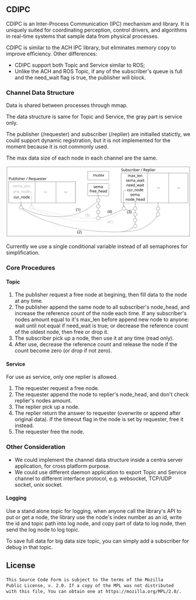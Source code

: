 
## CDIPC

CDIPC is an Inter-Process Communication (IPC) mechanism and library. It is uniquely suited for coordinating perception, control drivers, and algorithms in real-time systems that sample data from physical processes.

CDIPC is similar to the ACH IPC library, but eliminates memory copy to improve efficiency. Other differences:

 - CDIPC support both Topic and Service similar to ROS;
 - Unlike the ACH and ROS Topic, if any of the subscriber's queue is full and the need_wait flag is true,
   the publisher will block.


### Channel Data Structure

Data is shared between processes through mmap.

The data structure is same for Topic and Service, the gray part is service only.

The publisher (/requester) and subscriber (/replier) are initialled statictly,
we could support dynamic registration, but it is not implemented for the moment because it is not commonly used.

The max data size of each node in each channel are the same.

<img src="docs/img/cdipc-data-structure.svg" style="max-width:100%">

Currently we use a single conditional variable instead of all semaphores for simplification.


### Core Procedures

#### Topic

1. The publisher request a free node at begining, then fill data to the node at any time.
2. The publisher append the same node to all subscriber's node_head, and increase the reference count of the node each time.
   If any subscriber's nodes amount equal to it's max_len before append new node to anyone:
     wait until not equal if need_wait is true;
     or decrease the reference count of the oldest node, then free or drop it.
3. The subscriber pick up a node, then use it at any time (read only).
4. After use, decrease the reference count and release the node if the count become zero (or drop if not zero).

#### Service

For use as service, only one replier is allowed.

1. The requester request a free node.
2. The requester append the node to replier's node_head, and don't check replier's nodes amount.
3. The replier pick up a node.
4. The replier return the answer to requester (overwrite or append after original data). If the timeout flag in the node is set by requester, free it instead.
5. The requester free the node.


### Other Consideration

 - We could implement the channel data structure inside a centra server application, for cross platform purpose.
 - We could use different daemon application to export Topic and Service channel to different interface protocol, e.g. websocket, TCP/UDP socket, unix socket.

#### Logging

Use a stand alone topic for logging, when anyone call the library's API to put or get a node, the library use the node's index number as an id, write the id and topic path into log node, and copy part of data to log node, then send the log node to log topic.

To save full data for big data size topic, you can simply add a subscriber for debug in that topic.


## License
```
This Source Code Form is subject to the terms of the Mozilla
Public License, v. 2.0. If a copy of the MPL was not distributed
with this file, You can obtain one at https://mozilla.org/MPL/2.0/.
```
